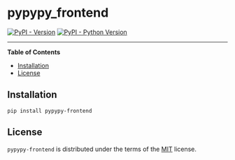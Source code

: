 # pypypy_frontend

[![PyPI - Version](https://img.shields.io/pypi/v/pypypy-frontend.svg)](https://pypi.org/project/pypypy-frontend)
[![PyPI - Python Version](https://img.shields.io/pypi/pyversions/pypypy-frontend.svg)](https://pypi.org/project/pypypy-frontend)

-----

**Table of Contents**

- [Installation](#installation)
- [License](#license)

## Installation

```console
pip install pypypy-frontend
```

## License

`pypypy-frontend` is distributed under the terms of the [MIT](https://spdx.org/licenses/MIT.html) license.
